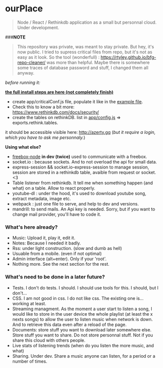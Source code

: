 # ourPlace

> Node / React / Rethinkdb application as a small but personnal cloud. Under development. 

###__NOTE__ 
> This repository was private, was meant to stay private. But hey, it's now public. I tried to supress critical files from repo, but it's not as easy as it look. So the tool (wonderfull) : https://rtyley.github.io/bfg-repo-cleaner/ was more than helpful.
Maybe there is somewhere some traces of database password and stuff, I changed them all anyway. 

*before running it:*

**[the full install steps are here (not completely finish)](https://github.com/kizdolf/ourPlace/blob/master/install.md)**

 * create app/criticalConf.js file, populate it like in the [example file](https://github.com/kizdolf/ourPlace/blob/master/app/example.criticalConf.js).
 * Check this to know a bit more: https://www.rethinkdb.com/docs/security/
 * create the tables on rethinkDB. list in [app/config.js](https://github.com/kizdolf/ourPlace/blob/master/app/config.js#L44) => exports.rethink.tables.

it should be accessible visible here: http://azerty.gq   (*but it require a login, which you have to ask me personnaly.*)

**Using what else?**

 * [freebox-node](https://github.com/kizdolf/freebox-node) **in dev (twice)** used to communicate with a freebox.
 * socket.io : because sockets. And to not overload the api for small data.
 * express-session && socket.io-express-session to manage session, session are stored in a rethinkdb table, avaible from request or socket. <3
 * Table listener from rethinkdb. It tell me when something happen (and what) on a table. Allow to react properly. 
 * youtube-dl : under the hood, it's used to download youtube song, extract metadata, image etc.
 * webpack : just one file to serve, and help to dev and versions.
 * mandrill: to send mails. An Api key is needed. Sorry, but if you want to change mail provider, you'll have to code it.

### What's here already? 

* Music: Upload it, play it, edit it.
* Notes: Because I needed it badly. 
* Rss: under light construction. (slow and dumb as hell)
* Usuable from a mobile. (even if not optimal) 
* Admin interface (alt+enter). Only if your 'root'. 
* Nothing more. See the next section for the rest. 

### What's need to be done in a later future?

* Tests. I don't do tests. I should. I should use tools for this. I should, but I don't...
* CSS. I am not good in css. I do not like css. The existing one is... working at least.
* Streaming managment. As the moment a user start to listen a song, I would like to store in the user device the whole playlist (at least the x nexts songs) to allow the user to listen music when network is down. And to retrieve this data even after a reload of the page. 
* Documents:  store stuff you want to download later somewhere else. Store stuff you want to share. Do not store personnal stuff. Not if you share this cloud with others people. 
* Live stats of listening trends (when do you listen the more music, and what)
* Sharing. Under dev. Share a music anyone can listen, for a period or a number of times.

